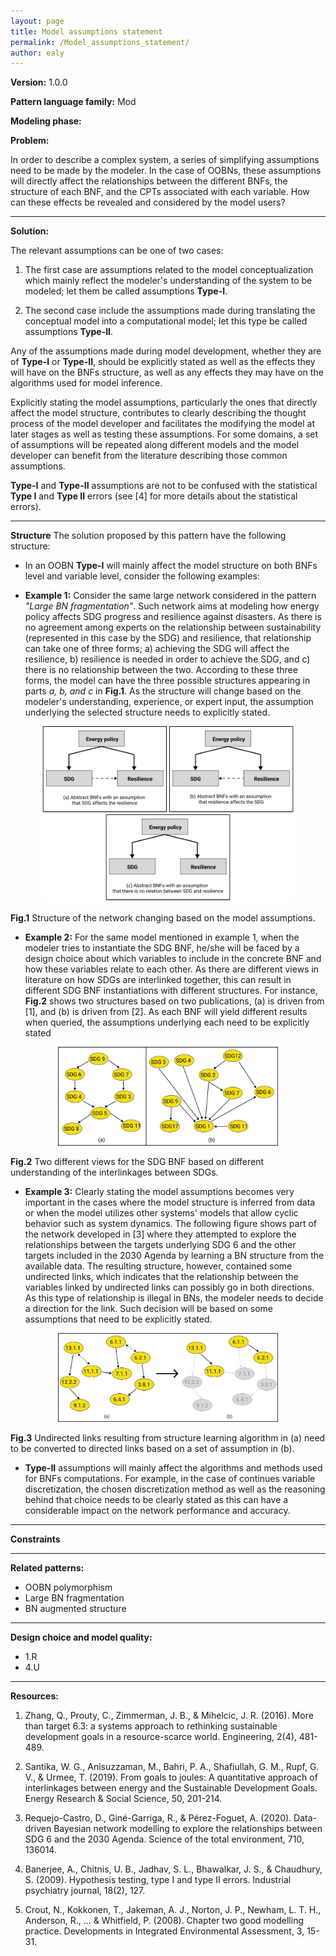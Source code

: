 ```yaml
--- 
layout: page
title: Model assumptions statement
permalink: /Model_assumptions_statement/
author: ealy 
--- 
```

 
**Version:** 1.0.0

**Pattern language family:** Mod

**Modeling phase:**

**Problem:**

In order to describe a complex system, a series of simplifying
assumptions need to be made by the modeler. In the case of OOBNs, these
assumptions will directly affect the relationships between the different
BNFs, the structure of each BNF, and the CPTs associated with each
variable. How can these effects be revealed and considered by the model
users?



***

**Solution:**

The relevant assumptions can be one of two cases:

1. The first case are assumptions related to the model
    conceptualization which mainly reflect the modeler's understanding
    of the system to be modeled; let them be called assumptions
    **Type-I**.

2. The second case include the assumptions made during translating the
    conceptual model into a computational model; let this type be called
    assumptions **Type-II**.

Any of the assumptions made during model development, whether they are
of **Type-I** or **Type-II**, should be explicitly stated as well as the
effects they will have on the BNFs structure, as well as any effects
they may have on the algorithms used for model inference.

Explicitly stating the model assumptions, particularly the ones that directly affect the model structure, contributes to clearly describing the thought process of the model developer and facilitates the modifying the model at later stages as well as testing these assumptions. For some domains, a set of assumptions will be repeated along different models and the model developer can benefit from the literature describing those common assumptions.

**Type-I** and **Type-II** assumptions are not to be confused with the statistical **Type I** and **Type II** errors (see [4] for more details about the statistical errors).



***

**Structure**
The solution proposed by this pattern have the following structure:

- In an OOBN **Type-I** will mainly affect the model structure on both
    BNFs level and variable level, consider the following examples:

- **Example 1:** Consider the same large network considered in the
    pattern *\"Large BN fragmentation\"*. Such network aims at modeling
    how energy policy affects SDG progress and resilience against
    disasters. As there is no agreement among experts on the
    relationship between sustainability (represented in this case by the
    SDG) and resilience, that relationship can take one of three
    forms; a) achieving the SDG will affect the resilience, b)
    resilience is needed in order to achieve the SDG, and c) there is no
    relationship between the two. According to these three forms, the
    model can have the three possible structures appearing in parts *a,
    b, and c* in **Fig.1**. As the structure will change
    based on the modeler's understanding, experience, or expert input,
    the assumption underlying the selected structure needs to explicitly
    stated.

<p align= "center">
<img src="./images/type1a_.png" style="width:80%">
</p>
<b>Fig.1</b> Structure of the network changing based on the model assumptions.

- **Example 2:** For the same model mentioned in example 1, when the
    modeler tries to instantiate the SDG BNF, he/she will be faced by a
    design choice about which variables to include in the concrete BNF
    and how these variables relate to each other. As there are different
    views in literature on how SDGs are interlinked together, this can
    result in different SDG BNF instantiations with different
    structures. For instance, **Fig.2** shows two structures
    based on two publications, (a) is driven from [1],
    and (b) is driven from [2]. As each BNF will yield
    different results when queried, the assumptions underlying each need
    to be explicitly stated

<p align= "center">
<img src="./images/bnf_assump_.png" style="width:70%">
</p>
<b>Fig.2</b> Two different views for the SDG BNF based on different understanding of the interlinkages between SDGs.

- **Example 3:** Clearly stating the model assumptions becomes very
    important in the cases where the model structure is inferred from
    data or when the model utilizes other systems' models that allow
    cyclic behavior such as system dynamics. The following figure shows
    part of the network developed in [3] where they
    attempted to explore the relationships between the targets
    underlying SDG 6 and the other targets included in the 2030 Agenda
    by learning a BN structure from the available data. The resulting
    structure, however, contained some undirected links, which indicates
    that the relationship between the variables linked by undirected
    links can possibly go in both directions. As this type of
    relationship is illegal in BNs, the modeler needs to decide a
    direction for the link. Such decision will be based on some
    assumptions that need to be explicitly stated.

<p align= "center">
<img src="./images/struct_learn_assump.png" style="width:70%">
</p>
<b>Fig.3</b> Undirected links resulting from structure learning algorithm in (a) need to be converted to directed links based on a set of assumption in (b).

- **Type-II** assumptions will mainly affect the algorithms and
    methods used for BNFs computations. For example, in the case of
    continues variable discretization, the chosen discretization method
    as well as the reasoning behind that choice needs to be clearly
    stated as this can have a considerable impact on the network
    performance and accuracy.



***

**Constraints**



***

**Related patterns:**

- OOBN polymorphism
- Large BN fragmentation
- BN augmented structure

***

**Design choice and model quality:**

- 1.R
- 4.U

***

**Resources:**

1. Zhang, Q., Prouty, C., Zimmerman, J. B., & Mihelcic, J. R. (2016). More than target 6.3: a systems approach to rethinking sustainable development goals in a resource-scarce world. Engineering, 2(4), 481-489.

2. Santika, W. G., Anisuzzaman, M., Bahri, P. A., Shafiullah, G. M., Rupf, G. V., & Urmee, T. (2019). From goals to joules: A quantitative approach of interlinkages between energy and the Sustainable Development Goals. Energy Research & Social Science, 50, 201-214.

3. Requejo-Castro, D., Giné-Garriga, R., & Pérez-Foguet, A. (2020). Data-driven Bayesian network modelling to explore the relationships between SDG 6 and the 2030 Agenda. Science of the total environment, 710, 136014.

4. Banerjee, A., Chitnis, U. B., Jadhav, S. L., Bhawalkar, J. S., & Chaudhury, S. (2009). Hypothesis testing, type I and type II errors. Industrial psychiatry journal, 18(2), 127.

5. Crout, N., Kokkonen, T., Jakeman, A. J., Norton, J. P., Newham, L. T. H., Anderson, R., ... & Whitfield, P. (2008). Chapter two good modelling practice. Developments in Integrated Environmental Assessment, 3, 15-31.
